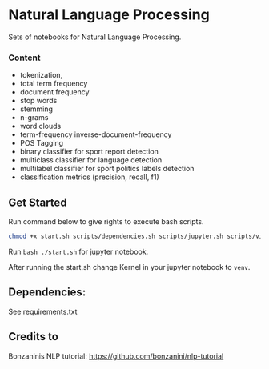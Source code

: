 # Natural Language Processing
Sets of notebooks for Natural Language Processing.

### Content
- tokenization,
- total term frequency
- document frequency
- stop words
- stemming
- n-grams
- word clouds
- term-frequency inverse-document-frequency
- POS Tagging
- binary classifier for sport report detection
- multiclass classifier for language detection
- multilabel classifier for sport politics labels detection
- classification metrics (precision, recall, f1)


## Get Started
Run command below to give rights to execute bash scripts.
```bash
chmod +x start.sh scripts/dependencies.sh scripts/jupyter.sh scripts/virtualenv.sh
```

Run ```bash ./start.sh``` for jupyter notebook.   

After running the start.sh change Kernel in your jupyter notebook to ```venv```.


## Dependencies:
See requirements.txt

## Credits to
Bonzaninis NLP tutorial: https://github.com/bonzanini/nlp-tutorial
